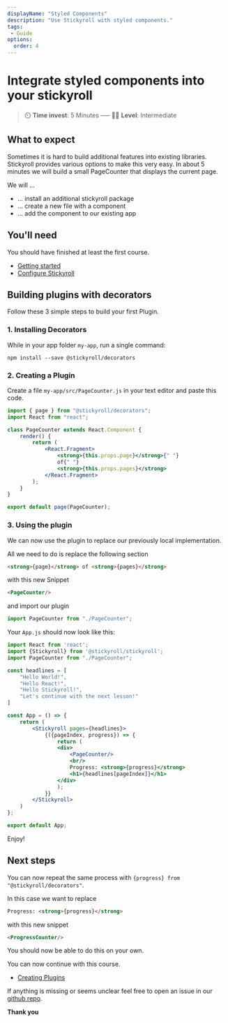 ```yaml
---
displayName: "Styled Components"
description: "Use Stickyroll with styled components."
tags: 
 - Guide
options:
  order: 4
---
```


# Integrate styled components into your stickyroll

> :timer_clock: **Time invest**: 5 Minutes ––– :woman_student: **Level**: Intermediate

## What to expect

Sometimes it is hard to build additional features into existing libraries. Stickyroll
provides various options to make this very easy.
In about 5 minutes we will build a small PageCounter that displays the current page.

We will …

* … install an additional stickyroll package
* … create a new file with a component
* … add the component to our existing app

## You'll need

You should have finished at least the first course.

* [Getting started](https://stickyroll.github.io/react-stickyroll/doc/guide/getting-started/Readme.html?guides-enabled=true)
* [Configure Stickyroll](https://stickyroll.github.io/react-stickyroll/doc/guide/configure-stickyroll/Readme.html?guides-enabled=true)

## Building plugins with decorators

Follow these 3 simple steps to build your first Plugin.

### 1. Installing Decorators

While in your app folder `my-app`, run a single command:

```shell
npm install --save @stickyroll/decorators
```

### 2. Creating a Plugin

Create a file `my-app/src/PageCounter.js` in your text editor and paste this code.

```jsx
import { page } from "@stickyroll/decorators";
import React from "react";

class PageCounter extends React.Component {
	render() {
		return (
			<React.Fragment>
				<strong>{this.props.page}</strong>{" "}
				of{" "}
				<strong>{this.props.pages}</strong>
			</React.Fragment>
		);
	}
}

export default page(PageCounter);
```

### 3. Using the plugin

We can now use the plugin to replace our previously local implementation.

All we need to do is replace the following section 

```html
<strong>{page}</strong> of <strong>{pages}</strong>
```

with this new Snippet

```html
<PageCounter/>
```

and import our plugin

```jsx
import PageCounter from "./PageCounter";
```

Your `App.js` should now look like this:

```jsx
import React from 'react';
import {Stickyroll} from '@stickyroll/stickyroll';
import PageCounter from "./PageCounter";

const headlines = [
	"Hello World!",
	"Hello React!",
	"Hello Stickyroll!",
	"Let's continue with the next lesson!"
]

const App = () => {
	return (
		<Stickyroll pages={headlines}>
			{({pageIndex, progress}) => {
				return (
				<div>
					<PageCounter/>
					<br/>
					Progress: <strong>{progress}</strong>
					<h1>{headlines[pageIndex]}</h1>
				</div>
				);
			}}
		</Stickyroll>
	)
};

export default App;
```

Enjoy!

## Next steps

You can now repeat the same process with `{progress} from "@stickyroll/decorators"`.

In this case we want to replace 

```html
Progress: <strong>{progress}</strong>
```

with this new snippet

```html
<ProgressCounter/>
```

You should now be able to do this on your own.

You can now continue with this course.

* [Creating Plugins](https://stickyroll.github.io/react-stickyroll/doc/guide/creating-plugins/Readme.html?guides-enabled=true)


If anything is missing or seems unclear feel free to open an issue 
in our [github repo](https://github.com/stickyroll/react-stickyroll/issues).

**Thank you**
